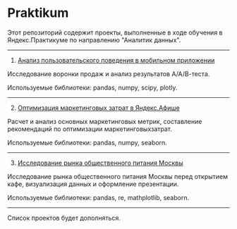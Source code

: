 # Praktikum
Этот репозиторий содержит проекты, выполненные в ходе обучения в Яндекс.Практикуме по направлению "Аналитик данных".

---

1. [Анализ пользовательского поведения в мобильном приложении](https://github.com/al-lazar/Praktikum/tree/main/aab_test)

Исследование воронки продаж и анализ результатов А/А/В-теста.

Используемые библиотеки: pandas, numpy, scipy, plotly.

---

2. [Оптимизация маркетинговых затрат в Яндекс.Афише](https://github.com/al-lazar/Praktikum/tree/main/marketing_metrics)

Расчет и анализ основных маркетинговых метрик, составление рекомендаций по оптимизации маркетинговыхзатрат.

Используемые библиотеки: pandas, numpy, seaborn.

---

3. [Исследование рынка общественного питания Москвы](https://github.com/al-lazar/Praktikum/tree/main/moscow_catering)

Исследование рынка общественного питания Москвы перед открытием кафе, визуализация данных и оформление презентации.

Используемые библиотеки: pandas, re, mathplotlib,  seaborn.

---

Список проектов будет дополняться.

